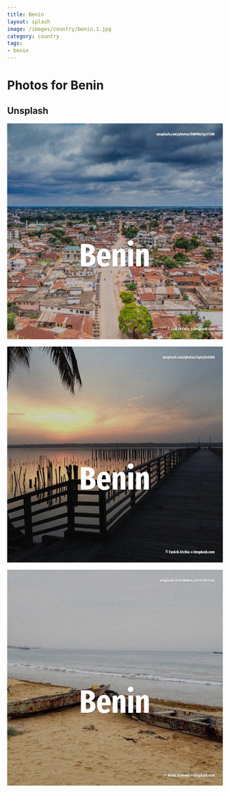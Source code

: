 ```yaml
---
title: Benin
layout: splash
image: /images/country/benin.1.jpg
category: country
tags:
- benin
---
```

# Photos for Benin

## Unsplash

![Benin](/images/country/benin.1.jpg)

![Benin](/images/country/benin.2.jpg)

![Benin](/images/country/benin.3.jpg)